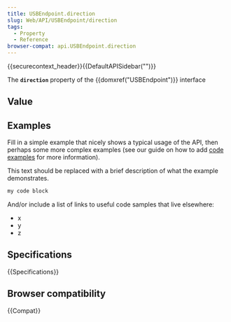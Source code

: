 ```yaml
---
title: USBEndpoint.direction
slug: Web/API/USBEndpoint/direction
tags:
  - Property
  - Reference
browser-compat: api.USBEndpoint.direction
---
```

{{securecontext_header}}{{DefaultAPISidebar("")}}

The **`direction`** property of the {{domxref("USBEndpoint")}} interface 

## Value



## Examples

Fill in a simple example that nicely shows a typical usage of the API, then perhaps some more complex examples (see our guide on how to add [code examples](/en-US/docs/MDN/Contribute/Structures/Code_examples) for more information).

This text should be replaced with a brief description of what the example demonstrates.

```js
my code block
```

And/or include a list of links to useful code samples that live elsewhere:

*   x
*   y
*   z

## Specifications

{{Specifications}}

## Browser compatibility

{{Compat}}


